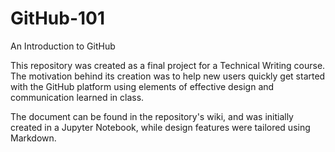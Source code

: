 # GitHub-101
An Introduction to GitHub

This repository was created as a final project for a Technical Writing course. The motivation behind its creation was to help new users quickly get started with the GitHub platform using elements of effective design and communication learned in class.

The document can be found in the repository's wiki, and was initially created in a Jupyter Notebook, while design features were tailored using Markdown.
